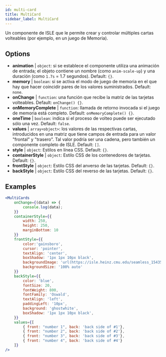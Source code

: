 ```yaml
---
id: multi-card 
title: MultiCard
sidebar_label: MultiCard
---
```


Un componente de ISLE que le permite crear y controlar múltiples cartas volteables (por ejemplo, en un juego de Memoria).

## Options

* __animation__ | `object`: si se establece el componente utiliza una animación de entrada; el objeto contiene un nombre (como `anim-scale-up`) y una duración (como `1.7s` = 1.7 segundos). Default: `{}`.
* __memory__ | `boolean`: si se activa el modo de juego de memoria en el que hay que hacer coincidir pares de los valores suministrados. Default: `none`.
* __onChange__ | `function`: una función que recibe la matriz de las tarjetas volteables. Default: `onChange() {}`.
* __onMemoryComplete__ | `function`: llamada de retorno invocada si el juego de memoria está completo. Default: `onMemoryComplete() {}`.
* __oneTime__ | `boolean`: indica si el proceso de volteo puede ser ejecutado sólo una vez. Default: `false`.
* __values__ | `array<object>`: los valores de las respectivas cartas, introducidos en una matriz que tiene campos de entrada para un valor "frontal" y "trasero". Tal valor podría ser una cadena, pero también un componente completo de ISLE. Default: `[]`.
* __style__ | `object`: Estilos en línea CSS. Default: `{}`.
* __containerStyle__ | `object`: Estilo CSS de los contenedores de tarjetas. Default: `{}`.
* __frontStyle__ | `object`: Estilo CSS del anverso de las tarjetas. Default: `{}`.
* __backStyle__ | `object`: Estilo CSS del reverso de las tarjetas. Default: `{}`.


## Examples

```jsx live
<MultiCards
    onChange={(data) => {
        console.log(data);
    }}
    containerStyle={{
        width: 250,
        height: 250,
        marginBottom: 10
    }}
    frontStyle={{
        color:'gainsboro',
        cursor: 'pointer',
        textAlign: 'center',
        boxShadow: '1px 1px 10px black',
        backgroundImage: 'url(https://isle.heinz.cmu.edu/seamless_1543575455035.png)',
        backgroundSize: '100% auto'
    }}
    backStyle={{
        color: 'blue',
        fontSize: 20,
        fontWeight: 800,
        fontFamily: 'Oswald',
        textAlign: 'left',
        paddingLeft: '10px',
        background: 'ghostwhite',
        boxShadow: '1px 1px 10px black',
    }}
    values={[
        { front: "number 1", back: 'back side of #1'},
        { front: "number 2", back: 'back side of #2'},
        { front: "number 3", back: 'back side of #3'},
        { front: "number 4", back: 'back side of #4'}
    ]}
/>
``` 



